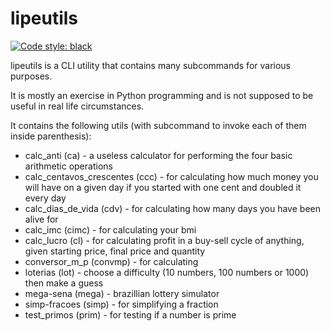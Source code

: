 # lipeutils

[![Code style: black](https://img.shields.io/badge/code%20style-black-000000.svg)](https://github.com/psf/black)

lipeutils is a CLI utility that contains many subcommands for various purposes.

It is mostly an exercise in Python programming and is not supposed to be useful in real life circumstances.

It contains the following utils (with subcommand to invoke each of them inside parenthesis):
- calc_anti (ca) - a useless calculator for performing the four basic arithmetic operations
- calc_centavos_crescentes (ccc) - for calculating how much money you will have on a given day if you started with one cent and doubled it every day
- calc_dias_de_vida (cdv) - for calculating how many days you have been alive for
- calc_imc (cimc) - for calculating your bmi
- calc_lucro (cl) - for calculating profit in a buy-sell cycle of anything, given starting price, final price and quantity
- conversor_m_p (convmp) - for calculating
- loterias (lot) - choose a difficulty (10 numbers, 100 numbers or 1000) then make a guess
- mega-sena (mega) - brazillian lottery simulator
- simp-fracoes (simp) - for simplifying a fraction
- test_primos (prim) - for testing if a number is prime
